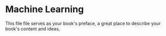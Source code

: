 # Machine Learning

This file file serves as your book's preface, a great place to describe your book's content and ideas.

